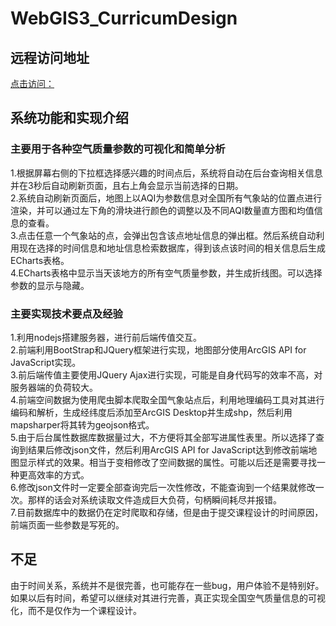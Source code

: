 # WebGIS3_CurricumDesign  
## 远程访问地址  
[点击访问：](http://47.92.246.52:4000/)  
## 系统功能和实现介绍  
### 主要用于各种空气质量参数的可视化和简单分析  
1.根据屏幕右侧的下拉框选择感兴趣的时间点后，系统将自动在后台查询相关信息并在3秒后自动刷新页面，且右上角会显示当前选择的日期。  
2.系统自动刷新页面后，地图上以AQI为参数信息对全国所有气象站的位置点进行渲染，并可以通过左下角的滑块进行颜色的调整以及不同AQI数量直方图和均值信息的查看。  
3.点击任意一个气象站的点，会弹出包含该点地址信息的弹出框。然后系统自动利用现在选择的时间信息和地址信息检索数据库，得到该点该时间的相关信息后生成ECharts表格。  
4.ECharts表格中显示当天该地方的所有空气质量参数，并生成折线图。可以选择参数的显示与隐藏。  
### 主要实现技术要点及经验  
1.利用nodejs搭建服务器，进行前后端传值交互。  
2.前端利用BootStrap和JQuery框架进行实现，地图部分使用ArcGIS API for JavaScript实现。  
3.前后端传值主要使用JQuery Ajax进行实现，可能是自身代码写的效率不高，对服务器端的负荷较大。  
4.前端空间数据为使用爬虫脚本爬取全国气象站点后，利用地理编码工具对其进行编码和解析，生成经纬度后添加至ArcGIS Desktop并生成shp，然后利用mapsharper将其转为geojson格式。  
5.由于后台属性数据库数据量过大，不方便将其全部写进属性表里。所以选择了查询到结果后修改json文件，然后利用ArcGIS API for JavaScript达到修改前端地图显示样式的效果。相当于变相修改了空间数据的属性。可能以后还是需要寻找一种更高效率的方式。  
6.修改json文件时一定要全部查询完后一次性修改，不能查询到一个结果就修改一次。那样的话会对系统读取文件造成巨大负荷，句柄瞬间耗尽并报错。  
7.目前数据库中的数据仍在定时爬取和存储，但是由于提交课程设计的时间原因，前端页面一些参数是写死的。  
## 不足  
由于时间关系，系统并不是很完善，也可能存在一些bug，用户体验不是特别好。  
如果以后有时间，希望可以继续对其进行完善，真正实现全国空气质量信息的可视化，而不是仅作为一个课程设计。
